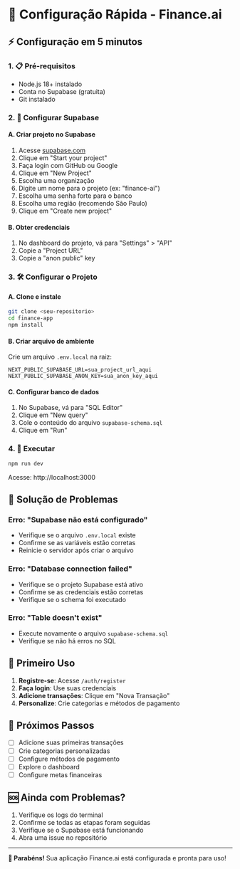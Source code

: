 # 🚀 Configuração Rápida - Finance.ai

## ⚡ Configuração em 5 minutos

### 1. 📋 Pré-requisitos
- Node.js 18+ instalado
- Conta no Supabase (gratuita)
- Git instalado

### 2. 🔑 Configurar Supabase

#### A. Criar projeto no Supabase
1. Acesse [supabase.com](https://supabase.com)
2. Clique em "Start your project"
3. Faça login com GitHub ou Google
4. Clique em "New Project"
5. Escolha uma organização
6. Digite um nome para o projeto (ex: "finance-ai")
7. Escolha uma senha forte para o banco
8. Escolha uma região (recomendo São Paulo)
9. Clique em "Create new project"

#### B. Obter credenciais
1. No dashboard do projeto, vá para "Settings" > "API"
2. Copie a "Project URL"
3. Copie a "anon public" key

### 3. 🛠️ Configurar o Projeto

#### A. Clone e instale
```bash
git clone <seu-repositorio>
cd finance-app
npm install
```

#### B. Criar arquivo de ambiente
Crie um arquivo `.env.local` na raiz:
```env
NEXT_PUBLIC_SUPABASE_URL=sua_project_url_aqui
NEXT_PUBLIC_SUPABASE_ANON_KEY=sua_anon_key_aqui
```

#### C. Configurar banco de dados
1. No Supabase, vá para "SQL Editor"
2. Clique em "New query"
3. Cole o conteúdo do arquivo `supabase-schema.sql`
4. Clique em "Run"

### 4. 🚀 Executar
```bash
npm run dev
```

Acesse: http://localhost:3000

## 🔧 Solução de Problemas

### Erro: "Supabase não está configurado"
- Verifique se o arquivo `.env.local` existe
- Confirme se as variáveis estão corretas
- Reinicie o servidor após criar o arquivo

### Erro: "Database connection failed"
- Verifique se o projeto Supabase está ativo
- Confirme se as credenciais estão corretas
- Verifique se o schema foi executado

### Erro: "Table doesn't exist"
- Execute novamente o arquivo `supabase-schema.sql`
- Verifique se não há erros no SQL

## 📱 Primeiro Uso

1. **Registre-se**: Acesse `/auth/register`
2. **Faça login**: Use suas credenciais
3. **Adicione transações**: Clique em "Nova Transação"
4. **Personalize**: Crie categorias e métodos de pagamento

## 🎯 Próximos Passos

- [ ] Adicione suas primeiras transações
- [ ] Crie categorias personalizadas
- [ ] Configure métodos de pagamento
- [ ] Explore o dashboard
- [ ] Configure metas financeiras

## 🆘 Ainda com Problemas?

1. Verifique os logs do terminal
2. Confirme se todas as etapas foram seguidas
3. Verifique se o Supabase está funcionando
4. Abra uma issue no repositório

---

**🎉 Parabéns!** Sua aplicação Finance.ai está configurada e pronta para uso!
